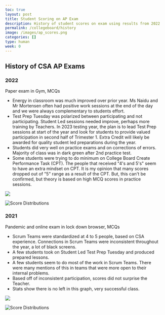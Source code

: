 ```yaml
---
toc: true
layout: post
title: Student Scoring on AP Exam
description: History of student scores on exam using results from 2022 and 2021.  Teacher provides insight and history on successes and failures.
permalink: /collegeboard/history
image: /images/ap_scores.png
categories: []
type: human
week: 0
---
```


## History of CSA AP Exams

### 2022
Paper exam in Gym, MCQs
-	Energy in classroom was much improved over prior year. Ms Naidu and Mr Mortensen often had positive work sessions at the end of the day and we were always complementary to students effort.
-	Test Prep Tuesday was polarized between participating and not participating. Student Led sessions needed improve, perhaps more training by Teachers. In 2023 testing year, the plan is to lead Test Prep sessions at start of the year and look for students to provide valued participation in second half of Trimester 1.  Extra Credit will likely be awarded for quality student led preparations during the year.
-	Students did very well on practice exams and on corrections of errors.  Majority of class was in dark green after 2nd practice test.
-   Some students were trying to do minimum on College Board Create Performance Task (CPT).  The people that received "4's and 5's" seem to have an extra mindset on CPT.  It is my opinion that many scores dropped out of "5" range as a result of the CPT.  But, this can't be confirmed, but theory is based on high MCQ scores in practice sessions.

 ![]({{site.baseurl}}/images/history/2022-CB-Scores1.png)

 ![]({{site.baseurl}}/images/history/2022-CB-Scores2.png "Score Distributions")


### 2021
Pandemic and online exam in lock down browser, MCQs
- Scrum Teams were standardized at 4 to 5 people, based on CSA experience.  Connections in Scrum Teams were inconsistent throughout the year, a lot of black screens.
-	A few students took on Student Led Test Prep Tuesday and produced prepared lessons.
-   A few students seem to do most of the work in Scrum Teams.  There were many mentions of this in teams that were more open to their internal problems.
-	Based off of inconsistent participation, scores did not surprise the Teacher.
-	Stats show there is no left in this graph, very successful class.

 ![]({{site.baseurl}}/images/history/2021-CB-Scores1.png)

 ![]({{site.baseurl}}/images/history/2021-CB-Scores2.png "Score Distributions")
